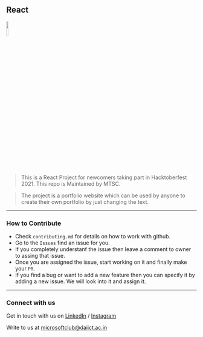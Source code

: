 

## React
<img src="https://res.cloudinary.com/dbvyvfe61/image/upload/v1619799241/Cicada%203301:%20Reinvented/MSTC_ffmo9v.png" width="10%">

> This is a React Project for newcomers taking part in Hacktoberfest 2021. This repo is Maintained by MTSC. 

> The project is a portfolio website which can be used by anyone to create their own portfolio by just changing the text.

---

### How to Contribute
* Check `contributing.md` for details on how to work with github.
* Go to the `Issues` find an issue for you. 
* If you completely understanf the issue then leave a comment to owner to assing that issue.
* Once you are assigned the issue, start working on it and finally make your `PR`.
* If you find a bug or want to add a new feature then you can specify it by adding a new issue. We will look into it and assign it.

---
  
### Connect with us
Get in touch with us on [LinkedIn](https://www.linkedin.com/in/microsoft-student-technical-club-daiict/) / [Instagram](https://www.instagram.com/mstc.daiict/)

Write to us at microsoftclub@daiict.ac.in
